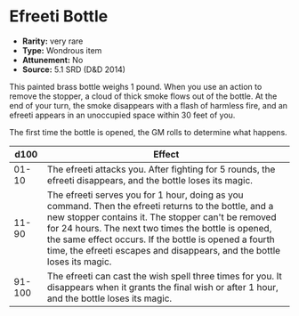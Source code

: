 
# Efreeti Bottle

* **Rarity:** very rare
* **Type:** Wondrous item
* **Attunement:** No
* **Source:** 5.1 SRD (D&D 2014)


This painted brass bottle weighs 1 pound. When you use an action to remove the stopper, a cloud of thick smoke flows out of the bottle. At the end of your turn, the smoke disappears with a flash of harmless fire, and an efreeti appears in an unoccupied space within 30 feet of you.

The first time the bottle is opened, the GM rolls to determine what happens.

| d100   | Effect                                                                                                                                                                                                                                                                                                                                                 |
|--------|--------------------------------------------------------------------------------------------------------------------------------------------------------------------------------------------------------------------------------------------------------------------------------------------------------------------------------------------------------|
| 01-10  | The efreeti attacks you. After fighting for 5 rounds, the efreeti disappears, and the bottle loses its magic.                                                                                                                                                                                                                                          |
| 11-90  | The efreeti serves you for 1 hour, doing as you command. Then the efreeti returns to the bottle, and a new stopper contains it. The stopper can't be removed for 24 hours. The next two times the bottle is opened, the same effect occurs. If the bottle is opened a fourth time, the efreeti escapes and disappears, and the bottle loses its magic. |
| 91-100 | The efreeti can cast the wish spell three times for you. It disappears when it grants the final wish or after 1 hour, and the bottle loses its magic.                                                                                                                                                                                                  |
